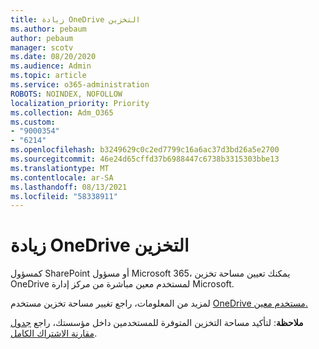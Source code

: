 ```yaml
---
title: زيادة OneDrive التخزين
ms.author: pebaum
author: pebaum
manager: scotv
ms.date: 08/20/2020
ms.audience: Admin
ms.topic: article
ms.service: o365-administration
ROBOTS: NOINDEX, NOFOLLOW
localization_priority: Priority
ms.collection: Adm_O365
ms.custom:
- "9000354"
- "6214"
ms.openlocfilehash: b3249629c0c2ed7799c16a6ac37d3bd26a5e2700
ms.sourcegitcommit: 46e24d65cffd37b6988447c6738b3315303bbe13
ms.translationtype: MT
ms.contentlocale: ar-SA
ms.lasthandoff: 08/13/2021
ms.locfileid: "58338911"
---
```

# <a name="increase-onedrive-storage"></a>زيادة OneDrive التخزين

كمسؤول SharePoint أو مسؤول Microsoft 365، يمكنك تعيين مساحة تخزين OneDrive لمستخدم معين مباشرة من مركز إدارة Microsoft.  

لمزيد من المعلومات، راجع تغيير مساحة تخزين مستخدم [OneDrive مستخدم معين.](https://docs.microsoft.com/onedrive/change-user-storage)

**ملاحظة**: لتأكيد مساحة التخزين المتوفرة للمستخدمين داخل مؤسستك، راجع [جدول مقارنة الاشتراك الكامل](https://go.microsoft.com/fwlink/?linkid=2139145). 